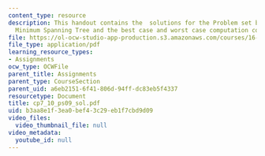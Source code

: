 ```yaml
---
content_type: resource
description: This handout contains the  solutions for the Problem set based on the
  Minimum Spanning Tree and the best case and worst case computation complexity.
file: https://ol-ocw-studio-app-production.s3.amazonaws.com/courses/16-01-unified-engineering-i-ii-iii-iv-fall-2005-spring-2006/b3aa8e1f3ea0bef43c29eb1f7cbd9d09_cp7_10_ps09_sol.pdf
file_type: application/pdf
learning_resource_types:
- Assignments
ocw_type: OCWFile
parent_title: Assignments
parent_type: CourseSection
parent_uid: a6eb2151-6f41-806d-94ff-dc83eb5f4337
resourcetype: Document
title: cp7_10_ps09_sol.pdf
uid: b3aa8e1f-3ea0-bef4-3c29-eb1f7cbd9d09
video_files:
  video_thumbnail_file: null
video_metadata:
  youtube_id: null
---
```


